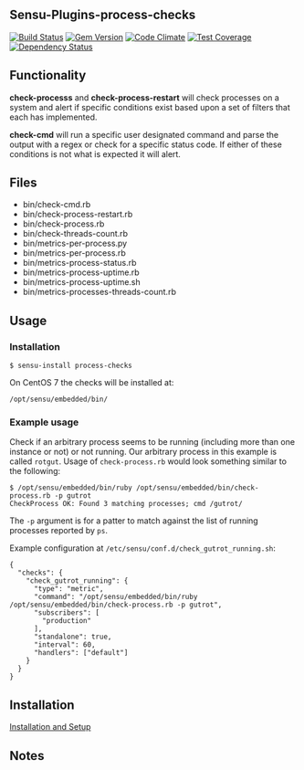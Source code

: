 ## Sensu-Plugins-process-checks

[ ![Build Status](https://travis-ci.org/sensu-plugins/sensu-plugins-process-checks.svg?branch=master)](https://travis-ci.org/sensu-plugins/sensu-plugins-process-checks)
[![Gem Version](https://badge.fury.io/rb/sensu-plugins-process-checks.svg)](http://badge.fury.io/rb/sensu-plugins-process-checks)
[![Code Climate](https://codeclimate.com/github/sensu-plugins/sensu-plugins-process-checks/badges/gpa.svg)](https://codeclimate.com/github/sensu-plugins/sensu-plugins-process-checks)
[![Test Coverage](https://codeclimate.com/github/sensu-plugins/sensu-plugins-process-checks/badges/coverage.svg)](https://codeclimate.com/github/sensu-plugins/sensu-plugins-process-checks)
[![Dependency Status](https://gemnasium.com/sensu-plugins/sensu-plugins-process-checks.svg)](https://gemnasium.com/sensu-plugins/sensu-plugins-process-checks)

## Functionality

**check-processs** and **check-process-restart**  will check processes on a system and alert if specific conditions exist based upon a set of filters that each has implemented.

**check-cmd** will run a specific user designated command and parse the output with a regex or check for a specific status code.  If either of these conditions is not what is expected it will alert.

## Files
 * bin/check-cmd.rb
 * bin/check-process-restart.rb
 * bin/check-process.rb
 * bin/check-threads-count.rb
 * bin/metrics-per-process.py
 * bin/metrics-per-process.rb
 * bin/metrics-process-status.rb
 * bin/metrics-process-uptime.rb
 * bin/metrics-process-uptime.sh
 * bin/metrics-processes-threads-count.rb

## Usage

### Installation

    $ sensu-install process-checks

On CentOS 7 the checks will be installed at:

    /opt/sensu/embedded/bin/

### Example usage

Check if an arbitrary process seems to be running (including more than one instance or not) or not running. Our arbitrary process in this example is called `rotgut`. Usage of `check-process.rb` would look something similar to the following:

    $ /opt/sensu/embedded/bin/ruby /opt/sensu/embedded/bin/check-process.rb -p gutrot
    CheckProcess OK: Found 3 matching processes; cmd /gutrot/

The `-p` argument is for a patter to match against the list of running processes
reported by `ps`.

Example configuration at `/etc/sensu/conf.d/check_gutrot_running.sh`:

    {
      "checks": {
        "check_gutrot_running": {
          "type": "metric",
          "command": "/opt/sensu/embedded/bin/ruby /opt/sensu/embedded/bin/check-process.rb -p gutrot",
          "subscribers": [
            "production"
          ],
          "standalone": true,
          "interval": 60,
          "handlers": ["default"]
        }
      }
    }

## Installation

[Installation and Setup](http://sensu-plugins.io/docs/installation_instructions.html)

## Notes
